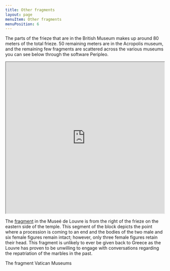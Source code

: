 ```yaml
---
title: Other fragments 
layout: page
menuItem: Other fragments 
menuPosition: 6
---
```


The parts of the frieze that are in the British Museum makes up around 80 meters of the total frieze. 50 remaining meters are in the Acropolis museum, and the remaining few fragments are scattered across the various museums you can see below through the software Peripleo.

<iframe src="https://ucshama.github.io/peripleoDHAW/#/3.37/7.2167/44.2475/mode=points" style="width:100%; height:50vw;"></iframe>

The [fragment](http://penelope.uchicago.edu/~grout/encyclopaedia_romana/miscellanea/townley/elgin.html) in the Museé de Louvre is from the right of the frieze on the eastern side of the temple. This segment of the block depicts the point where a procession is coming to an end and the bodies of the two male and six female figures remain intact; however, only three female figures retain their head. This fragment is unlikely to ever be given back to Greece as the Louvre has proven to be unwilling to engage with conversations regarding the repatriation of the marbles in the past.

The fragment Vatican Museums
